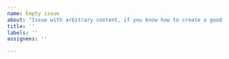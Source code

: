 ```yaml
---
name: Empty issue
about: "Issue with arbitrary content, if you know how to create a good issue \U0001F4AA"
title: ''
labels: ''
assignees: ''

---
```

